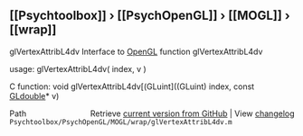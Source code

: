 ## [[Psychtoolbox]] &#8250; [[PsychOpenGL]] &#8250; [[MOGL]] &#8250; [[wrap]]

glVertexAttribL4dv  Interface to [OpenGL](OpenGL) function glVertexAttribL4dv  
  
usage:  glVertexAttribL4dv( index, v )  
  
C function:  void glVertexAttribL4dv[(GLuint]((GLuint) index, const [GLdouble](GLdouble)\* v)  




<div class="code_header" style="text-align:right;">
  <span style="float:left;">Path&nbsp;&nbsp;</span> <span class="counter">Retrieve <a href=
  "https://raw.github.com/Psychtoolbox-3/Psychtoolbox-3/beta/Psychtoolbox/PsychOpenGL/MOGL/wrap/glVertexAttribL4dv.m">current version from GitHub</a> | View <a href=
  "https://github.com/Psychtoolbox-3/Psychtoolbox-3/commits/beta/Psychtoolbox/PsychOpenGL/MOGL/wrap/glVertexAttribL4dv.m">changelog</a></span>
</div>
<div class="code">
  <code>Psychtoolbox/PsychOpenGL/MOGL/wrap/glVertexAttribL4dv.m</code>
</div>

